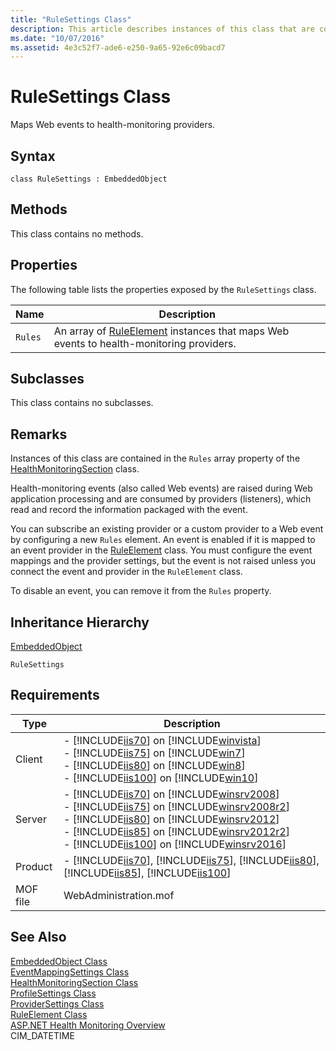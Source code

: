 ```yaml
---
title: "RuleSettings Class"
description: This article describes instances of this class that are contained in the Rules array property of the HealthMonitoringSection class.
ms.date: "10/07/2016"
ms.assetid: 4e3c52f7-ade6-e250-9a65-92e6c09bacd7
---
```

# RuleSettings Class
Maps Web events to health-monitoring providers.  
  
## Syntax  
  
```vbs  
class RuleSettings : EmbeddedObject  
```  
  
## Methods  
 This class contains no methods.  
  
## Properties  
 The following table lists the properties exposed by the `RuleSettings` class.  
  
|Name|Description|  
|----------|-----------------|  
|`Rules`|An array of [RuleElement](../wmi-provider/ruleelement-class.md) instances that maps Web events to health-monitoring providers.|  
  
## Subclasses  
 This class contains no subclasses.  
  
## Remarks  
 Instances of this class are contained in the `Rules` array property of the [HealthMonitoringSection](../wmi-provider/healthmonitoringsection-class.md) class.  
  
 Health-monitoring events (also called Web events) are raised during Web application processing and are consumed by providers (listeners), which read and record the information packaged with the event.  
  
 You can subscribe an existing provider or a custom provider to a Web event by configuring a new `Rules` element. An event is enabled if it is mapped to an event provider in the [RuleElement](../wmi-provider/ruleelement-class.md) class. You must configure the event mappings and the provider settings, but the event is not raised unless you connect the event and provider in the `RuleElement` class.  
  
 To disable an event, you can remove it from the `Rules` property.  
  
## Inheritance Hierarchy  
 [EmbeddedObject](../wmi-provider/embeddedobject-class.md)  
  
 `RuleSettings`  
  
## Requirements  
  
|Type|Description|  
|----------|-----------------|  
|Client|-   [!INCLUDE[iis70](../wmi-provider/includes/iis70-md.md)] on [!INCLUDE[winvista](../wmi-provider/includes/winvista-md.md)]<br />-   [!INCLUDE[iis75](../wmi-provider/includes/iis75-md.md)] on [!INCLUDE[win7](../wmi-provider/includes/win7-md.md)]<br />-   [!INCLUDE[iis80](../wmi-provider/includes/iis80-md.md)] on [!INCLUDE[win8](../wmi-provider/includes/win8-md.md)]<br />-   [!INCLUDE[iis100](../wmi-provider/includes/iis100-md.md)] on [!INCLUDE[win10](../wmi-provider/includes/win10-md.md)]|  
|Server|-   [!INCLUDE[iis70](../wmi-provider/includes/iis70-md.md)] on [!INCLUDE[winsrv2008](../wmi-provider/includes/winsrv2008-md.md)]<br />-   [!INCLUDE[iis75](../wmi-provider/includes/iis75-md.md)] on [!INCLUDE[winsrv2008r2](../wmi-provider/includes/winsrv2008r2-md.md)]<br />-   [!INCLUDE[iis80](../wmi-provider/includes/iis80-md.md)] on [!INCLUDE[winsrv2012](../wmi-provider/includes/winsrv2012-md.md)]<br />-   [!INCLUDE[iis85](../wmi-provider/includes/iis85-md.md)] on [!INCLUDE[winsrv2012r2](../wmi-provider/includes/winsrv2012r2-md.md)]<br />-   [!INCLUDE[iis100](../wmi-provider/includes/iis100-md.md)] on [!INCLUDE[winsrv2016](../wmi-provider/includes/winsrv2016-md.md)]|  
|Product|-   [!INCLUDE[iis70](../wmi-provider/includes/iis70-md.md)], [!INCLUDE[iis75](../wmi-provider/includes/iis75-md.md)], [!INCLUDE[iis80](../wmi-provider/includes/iis80-md.md)], [!INCLUDE[iis85](../wmi-provider/includes/iis85-md.md)], [!INCLUDE[iis100](../wmi-provider/includes/iis100-md.md)]|  
|MOF file|WebAdministration.mof|  
  
## See Also  
 [EmbeddedObject Class](../wmi-provider/embeddedobject-class.md)   
 [EventMappingSettings Class](../wmi-provider/eventmappingsettings-class.md)   
 [HealthMonitoringSection Class](../wmi-provider/healthmonitoringsection-class.md)   
 [ProfileSettings Class](../wmi-provider/profilesettings-class.md)   
 [ProviderSettings Class](../wmi-provider/providersettings-class.md)   
 [RuleElement Class](../wmi-provider/ruleelement-class.md)   
 [ASP.NET Health Monitoring Overview](/previous-versions/aspnet/bb398933(v=vs.100))   
 CIM_DATETIME
